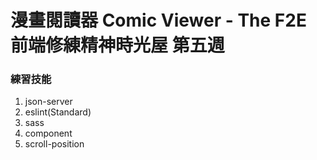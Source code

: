 # 漫畫閱讀器 Comic Viewer - The F2E 前端修練精神時光屋 第五週

### 練習技能
1. json-server
2. eslint(Standard)
3. sass
4. component
5. scroll-position
